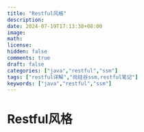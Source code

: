 ```yaml
---
title: "Restful风格"
description: 
date: 2024-07-19T17:13:38+08:00
image: 
math: 
license: 
hidden: false
comments: true
draft: false
categories: ["java","restful","ssm"]
tags: ["restful详解","尚硅谷ssm,restful笔记"]
keywords: ["java","restful","ssm"]
---
```






# Restful风格

